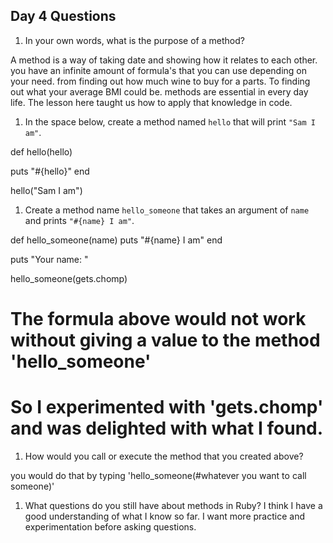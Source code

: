 ## Day 4 Questions

1. In your own words, what is the purpose of a method?

  A method is a way of taking date and showing how it relates to each other. you
  have an infinite amount of formula's that you can use depending on your need.
  from finding out how much wine to buy for a parts. To finding out what your average
  BMI could be. methods are essential in every day life. The lesson here taught us
  how to apply that knowledge in code.

1. In the space below, create a method named `hello` that will print `"Sam I am"`.

def hello(hello)

  puts "#{hello}"
end

hello("Sam I am")

1. Create a method name `hello_someone` that takes an argument of `name` and prints `"#{name} I am"`.

def hello_someone(name)
  puts "#{name} I am"
end

puts "Your name: "

hello_someone(gets.chomp)

 # The formula above would not work without giving a value to the method 'hello_someone'
 # So I experimented with 'gets.chomp' and was delighted with what I found.

1. How would you call or execute the method that you created above?

  you would do that by typing 'hello_someone(#whatever you want to call someone)'

1. What questions do you still have about methods in Ruby?
   I think I have a good understanding of what I know so far. I want more practice and
   experimentation before asking questions. 

